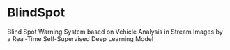 # BlindSpot
Blind Spot Warning System based on Vehicle Analysis in Stream Images by a Real-Time Self-Supervised Deep Learning Model
